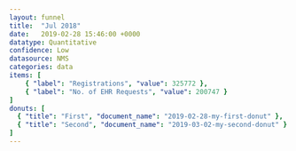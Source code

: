 ```yaml
---
layout: funnel
title:  "Jul 2018"
date:   2019-02-28 15:46:00 +0000
datatype: Quantitative
confidence: Low
datasource: NMS
categories: data
items: [
    { "label": "Registrations", "value": 325772 },
    { "label": "No. of EHR Requests", "value": 200747 }
]
donuts: [
  { "title": "First", "document_name": "2019-02-28-my-first-donut" },
  { "title": "Second", "document_name": "2019-03-02-my-second-donut" }
] 
---
```

